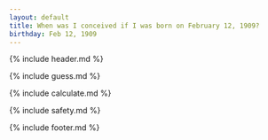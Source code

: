 ```yaml
---
layout: default
title: When was I conceived if I was born on February 12, 1909?
birthday: Feb 12, 1909
---
```


{% include header.md %}

{% include guess.md %}

{% include calculate.md %}

{% include safety.md %}

{% include footer.md %}



